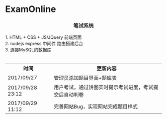 # ExamOnline
<h3 align="center">笔试系统</h3>
1. HTML + CSS + JS/JQuery 前端页面<br />
2. nodejs express 中间件 路由搭建后台<br />
3. 连接MySQL的数据库<br />
<table>
  <tr>
    <th>时间</th>
    <th>更新内容</th> 
  </tr>
  <tr>
    <td>2017/09/27</td>
    <td>管理员添加题目界面+题库表</td>
  </tr>
  <tr>
    <td>2017/09/28 23:12</td>
    <td>用户考试，通过饼图实时提示考试进度，考试提交后自动判卷</td>
  </tr>
  
  <tr>
    <td>2017/09/29 11:12</td>
    <td>完善网站Bug，实现网站完成题目样式</td>
  </tr>
</table>
